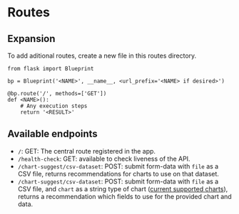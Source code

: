 # Routes

## Expansion
To add aditional routes, create a new file in this routes directory.

```
from flask import Blueprint

bp = Blueprint('<NAME>', __name__, <url_prefix='<NAME> if desired>')

@bp.route('/', methods=['GET'])
def <NAME>():
    # Any execution steps
    return '<RESULT>'
```

## Available endpoints
- `/`: GET: The central route registered in the app.
- `/health-check`: GET: available to check liveness of the API.
- `/chart-suggest/csv-dataset`: POST: submit form-data with `file` as a CSV file, returns recommendations for charts to use on that dataset.
- `/chart-suggest/csv-dataset`: POST: submit form-data with `file` as a CSV file, and `chart` as a string type of chart ([current supported charts](../services/chart_suggest/dx_charts.json)), returns a recommendation which fields to use for the provided chart and data.
